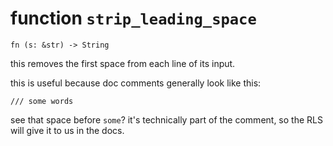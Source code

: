 # function `strip_leading_space`

```
fn (s: &str) -> String
```

this removes the first space from each line of its input.

this is useful because doc comments generally look like this:

```text
/// some words
```

see that space before `some`? it's technically part of the comment,
so the RLS will give it to us in the docs.